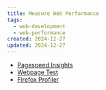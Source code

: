 ```yaml
---
title: Measure Web Performance
tags: 
  - web-development
  - web-performance
created: 2024-12-27
updated: 2024-12-27
---
```


- [Pagespeed Insights](https://pagespeed.web.dev/)
- [Webpage Test](https://www.webpagetest.org/)
- [Firefox Profiler](https://profiler.firefox.com/docs/#/)
